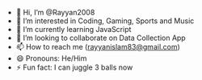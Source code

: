 - 👋 Hi, I’m @Rayyan2008
- 👀 I’m interested in Coding, Gaming, Sports and Music
- 🌱 I’m currently learning JavaScript
- 💞️ I’m looking to collaborate on Data Collection App
- 📫 How to reach me (rayyanislam83@gmail.com)
- 😄 Pronouns: He/Him
- ⚡ Fun fact: I can juggle 3 balls now

<!---
Rayyan2008/Rayyan2008 is a ✨ special ✨ repository because its `README.md` (this file) appears on your GitHub profile.
You can click the Preview link to take a look at your changes.
--->
